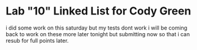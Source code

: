 # Lab "10" Linked List for Cody Green

i did some work on this saturday but my tests dont work i will be coming back to work on these more later tonight but submitting now so that i can resub for full points later.